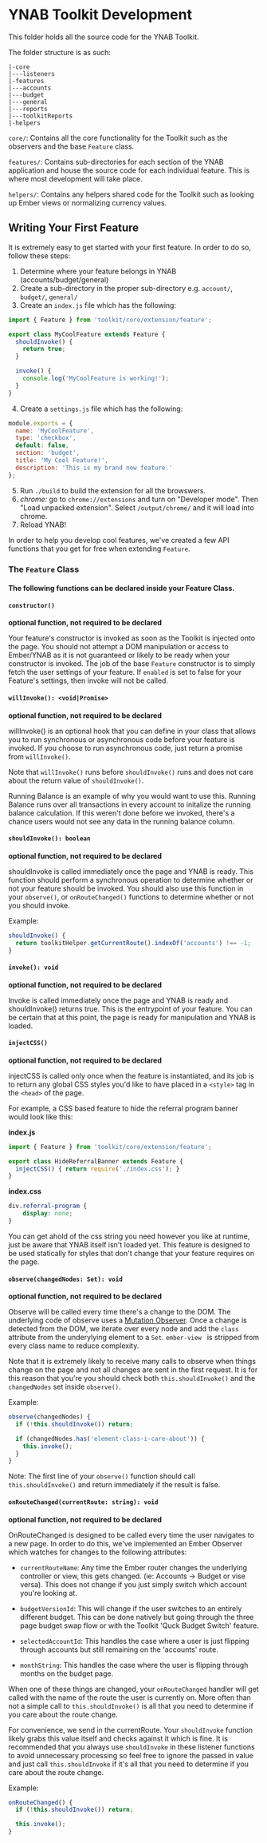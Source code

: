 # YNAB Toolkit Development
This folder holds all the source code for the YNAB Toolkit.

The folder structure is as such:

```
|-core
|---listeners
|-features
|---accounts
|---budget
|---general
|---reports
|---toolkitReports
|-helpers
```

`core/`: Contains all the core functionality for the Toolkit such as the observers
and the base `Feature` class.

`features/`: Contains sub-directories for each section of the YNAB application
and house the source code for each individual feature. This is where most
development will take place.

`helpers/`: Contains any helpers shared code for the Toolkit such as looking up
Ember views or normalizing currency values.

## Writing Your First Feature

It is extremely easy to get started with your first feature. In order to do so,
follow these steps:

1. Determine where your feature belongs in YNAB (accounts/budget/general)
2. Create a sub-directory in the proper sub-directory e.g. `account/`, `budget/`, `general/`
3. Create an `index.js` file which has the following:
  <!-- spacing is intentionally weird here because of markdown -->
  ```javascript
  import { Feature } from 'toolkit/core/extension/feature';

  export class MyCoolFeature extends Feature {
    shouldInvoke() {
      return true;
    }

    invoke() {
      console.log('MyCoolFeature is working!');
    }
  }
  ```
4. Create a `settings.js` file which has the following:
  <!-- spacing is intentionally weird here because of markdown -->
  ```javascript
  module.exports = {
    name: 'MyCoolFeature',
    type: 'checkbox',
    default: false,
    section: 'budget',
    title: 'My Cool Feature!',
    description: 'This is my brand new feature.'
  };

  ```

5. Run `./build` to build the extension for all the browswers.
6. *chrome:* go to `chrome://extensions` and turn on "Developer mode". Then "Load
unpacked extension". Select `/output/chrome/` and it will load into chrome.
7. Reload YNAB!

In order to help you develop cool features, we've created a few API functions
that you get for free when extending `Feature`.

### The `Feature` Class

#### The following functions can be declared inside your Feature Class.

#### `constructor()`
**optional function, not required to be declared**

Your feature's constructor is invoked as soon as the Toolkit is injected onto
the page. You should not attempt a DOM manipulation or access to Ember/YNAB
as it is not guaranteed or likely to be ready when your constructor is invoked.
The job of the base `Feature` constructor is to simply fetch the user settings
of your feature. If `enabled` is set to false for your Feature's settings,
then invoke will not be called.

#### `willInvoke(): <void|Promise>`
**optional function, not required to be declared**

willInvoke() is an optional hook that you can define in your class that allows
you to run synchronous or asynchronous code before your feature is invoked. If
you choose to run asynchronous code, just return a promise from `willInvoke()`.

Note that `willInvoke()` runs before `shouldInvoke()` runs and does not care
about the return value of `shouldInvoke()`.

Running Balance is an example of why you would want to use this. Running Balance
runs over all transactions in every account to initalize the running balance
calculation. If this weren't done before we invoked, there's a chance users would
not see any data in the running balance column.

#### `shouldInvoke(): boolean`
**optional function, not required to be declared**

shouldInvoke is called immediately once the page and YNAB is ready. This function
should perform a synchronous operation to determine whether or not your feature
should be invoked. You should also use this function in your `observe()`, or
`onRouteChanged()` functions to determine whether or not you should invoke.

Example:

```javascript
shouldInvoke() {
  return toolkitHelper.getCurrentRoute().indexOf('accounts') !== -1;
}
```

#### `invoke(): void`
**optional function, not required to be declared**

Invoke is called immediately once the page and YNAB is ready and shouldInvoke()
returns true. This is the entrypoint of your feature. You can be certain that
at this point, the page is ready for manipulation and YNAB is loaded.

#### `injectCSS()`
**optional function, not required to be declared**

injectCSS is called only once when the feature is instantiated, and its job is to
return any global CSS styles you'd like to have placed in a `<style>` tag in the
`<head>` of the page.

For example, a CSS based feature to hide the referral program banner would look like this:

**index.js**
```javascript
import { Feature } from 'toolkit/core/extension/feature';

export class HideReferralBanner extends Feature {
  injectCSS() { return require('./index.css'); }
}
```

**index.css**
```css
div.referral-program {
    display: none;
}
```

You can get ahold of the css string you need however you like at runtime, just
be aware that YNAB itself isn't loaded yet. This feature is designed to be used
statically for styles that don't change that your feature requires on the page.

#### `observe(changedNodes: Set): void`
**optional function, not required to be declared**

Observe will be called every time there's a change to the DOM. The underlying
code of observe uses a [Mutation Observer][mutation-observer]. Once a change is
detected from the DOM, we iterate over every node and add the `class` attribute
from the underylying element to a `Set`. `ember-view ` is stripped from every
class name to reduce complexity.

Note that it is extremely likely to receive many calls to observe when things
change on the page and not all changes are sent in the first request. It is for
this reason that you're you should check both `this.shouldInvoke()` and the
`changedNodes` set inside `observe()`.

Example:

```javascript
observe(changedNodes) {
  if (!this.shouldInvoke()) return;

  if (changedNodes.has('element-class-i-care-about')) {
    this.invoke();
  }
}
```

Note: The first line of your `observe()` function should call `this.shouldInvoke()`
and return immediately if the result is false.

#### `onRouteChanged(currentRoute: string): void`
**optional function, not required to be declared**

OnRouteChanged is designed to be called every time the user navigates to a new
page. In order to do this, we've implemented an Ember Observer which watches for
changes to the following attributes:

- `currentRouteName`: Any time the Ember router changes the underlying controller
or view, this gets changed. (ie: Accounts -> Budget or vise versa). This does not
change if you just simply switch which account you're looking at.

- `budgetVersionId`: This will change if the user switches to an entirely different
budget. This can be done natively but going through the three page budget swap
flow or with the Toolkit 'Quck Budget Switch' feature.

- `selectedAccountId`: This handles the case where a user is just flipping through
accounts but still remaining on the 'accounts' route.

- `monthString`: This handles the case where the user is flipping through months
on the budget page.

When one of these things are changed, your `onRouteChanged` handler will get called
with the name of the route the user is currently on. More often than not a simple
call to `this.shouldInvoke()` is all that you need to determine if you care about
the route change.

For convenience, we send in the currentRoute<String>. Your `shouldInvoke` function
likely grabs this value itself and checks against it which is fine. It is recommended
that you always use `shouldInvoke` in these listener functions to avoid
unnecessary processing so feel free to ignore the passed in value and just call
`this.shouldInvoke` if it's all that you need to determine if you care about the
route change.

Example:

```javascript
onRouteChanged() {
  if (!this.shouldInvoke()) return;

  this.invoke();
}
```

[mutation-observer]: https://developer.mozilla.org/en-US/docs/Web/API/MutationObserver
